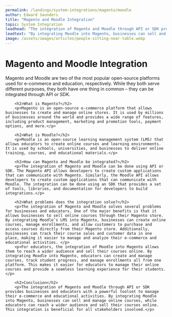 ```yaml
---
permalink: /landings/system-integrations/magento/moodle
author: Edward Saunders
title: "Magento and Moodle Integration"
topic: System Integration
leadhead: "The integration of Magento and Moodle through API or SDK provides businesses and educators with a powerful toolset to manage their e-commerce and educational activities"
leadtext: "By integrating Moodle into Magento, businesses can sell and manage online courses, while educators can reach a wider audience and sell their courses online. This integration is beneficial for all stakeholders involved."
image: /assets/images/articles/people-sitting-near-table.webp
---
```

<div class="arttext">        <h1>Magento and Moodle Integration</h1>
        <p>Magento and Moodle are two of the most popular open-source platforms used for e-commerce and education, respectively. While they both serve different purposes, they both have one thing in common – they can be integrated through API or SDK.</p>
        
        <h2>What is Magento?</h2>
        <p>Magento is an open-source e-commerce platform that allows businesses to create and manage online stores. It is used by millions of businesses around the world and provides a wide range of features, including product management, marketing and promotion tools, payment options, and more.</p>
        
        <h2>What is Moodle?</h2>
        <p>Moodle is an open-source learning management system (LMS) that allows educators to create online courses and learning environments. It is used by schools, universities, and businesses to deliver online training, courses, and educational materials.</p>
        
        <h2>How can Magento and Moodle be integrated?</h2>
        <p>The integration of Magento and Moodle can be done using API or SDK. The Magento API allows developers to create custom applications that can communicate with Magento. Similarly, the Moodle API allows developers to create custom applications that can communicate with Moodle. The integration can be done using an SDK that provides a set of tools, libraries, and documentation for developers to build integrations.</p>
        
        <h2>What problems does the integration solve?</h2>
        <p>The integration of Magento and Moodle solves several problems for businesses and educators. One of the major benefits is that it allows businesses to sell online courses through their Magento store. By integrating Moodle’s LMS into Magento, businesses can create online courses, manage enrollments, and allow customers to purchase and access courses directly from their Magento store. Additionally, businesses can track their course sales and customer data in one place, making it easier to manage and analyze their e-commerce and educational activities. </p>
        <p>For educators, the integration of Moodle into Magento allows them to reach a wider audience and sell their courses online. By integrating Moodle into Magento, educators can create and manage courses, track student progress, and manage enrollments all from one platform. This makes it easier for educators to manage their online courses and provide a seamless learning experience for their students.</p>
        
        <h2>Conclusion</h2>
        <p>The integration of Magento and Moodle through API or SDK provides businesses and educators with a powerful toolset to manage their e-commerce and educational activities. By integrating Moodle into Magento, businesses can sell and manage online courses, while educators can reach a wider audience and sell their courses online. This integration is beneficial for all stakeholders involved.</p>
</div>